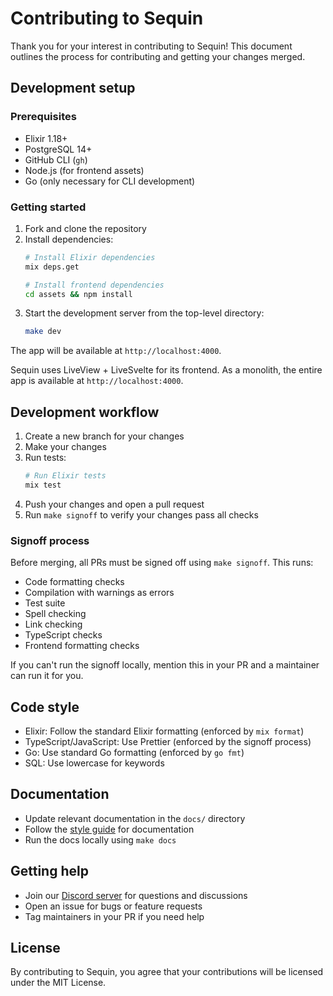 # Contributing to Sequin

Thank you for your interest in contributing to Sequin! This document outlines the process for contributing and getting your changes merged.

## Development setup

### Prerequisites

- Elixir 1.18+
- PostgreSQL 14+
- GitHub CLI (`gh`)
- Node.js (for frontend assets)
- Go (only necessary for CLI development)

### Getting started

1. Fork and clone the repository
2. Install dependencies:
   ```bash
   # Install Elixir dependencies
   mix deps.get
   
   # Install frontend dependencies
   cd assets && npm install
   ```
3. Start the development server from the top-level directory:
   ```bash
   make dev
   ```

The app will be available at `http://localhost:4000`.

Sequin uses LiveView + LiveSvelte for its frontend. As a monolith, the entire app is available at `http://localhost:4000`.

## Development workflow

1. Create a new branch for your changes
2. Make your changes
3. Run tests:
   ```bash
   # Run Elixir tests
   mix test
   ```
4. Push your changes and open a pull request
5. Run `make signoff` to verify your changes pass all checks

### Signoff process

Before merging, all PRs must be signed off using `make signoff`. This runs:

- Code formatting checks
- Compilation with warnings as errors
- Test suite
- Spell checking
- Link checking
- TypeScript checks
- Frontend formatting checks

If you can't run the signoff locally, mention this in your PR and a maintainer can run it for you.

## Code style

- Elixir: Follow the standard Elixir formatting (enforced by `mix format`)
- TypeScript/JavaScript: Use Prettier (enforced by the signoff process)
- Go: Use standard Go formatting (enforced by `go fmt`)
- SQL: Use lowercase for keywords

## Documentation

- Update relevant documentation in the `docs/` directory
- Follow the [style guide](./STYLE.md) for documentation
- Run the docs locally using `make docs`

## Getting help

- Join our [Discord server](https://discord.gg/BV8wFXvNtY) for questions and discussions
- Open an issue for bugs or feature requests
- Tag maintainers in your PR if you need help

## License

By contributing to Sequin, you agree that your contributions will be licensed under the MIT License.